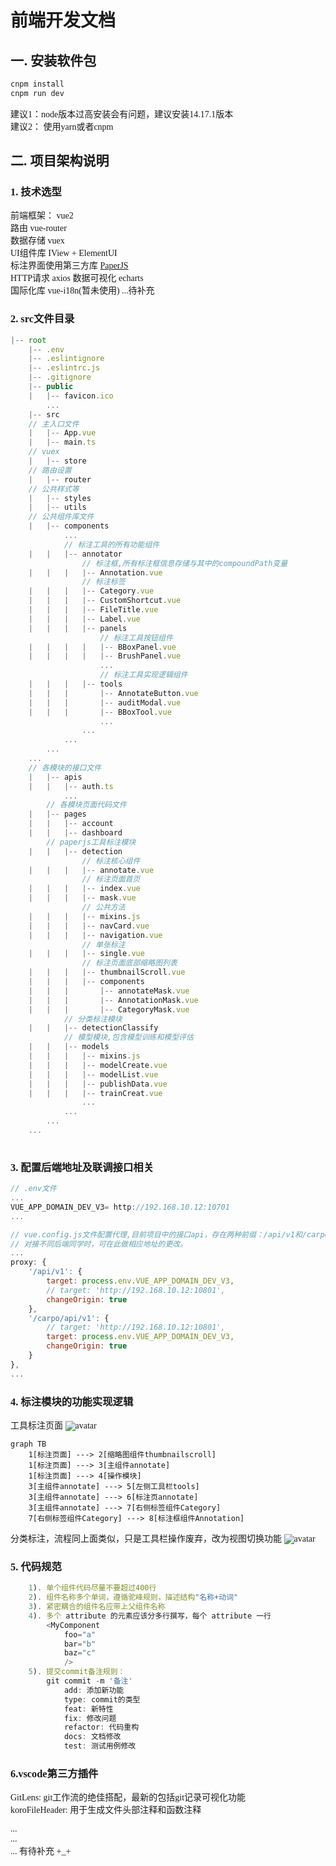 
# 前端开发文档
## 一. 安装软件包

``` javascript
cnpm install
cnpm run dev
```
<font face="微软雅黑">建议1：node版本过高安装会有问题，建议安装14.17.1版本<font>  
<font face="微软雅黑">建议2： 使用yarn或者cnpm</font>

## 二. 项目架构说明
### 1. 技术选型
前端框架： vue2  
路由 vue-router  
数据存储 vuex  
UI组件库 IView + ElementUI  
标注界面使用第三方库 [PaperJS](http://paperjs.org/)  
HTTP请求 axios 
数据可视化 echarts  
国际化库 vue-i18n(暂未使用)
...待补充  

### 2. src文件目录
```javascript
|-- root
    |-- .env
    |-- .eslintignore
    |-- .eslintrc.js
    |-- .gitignore
    |-- public
    |   |-- favicon.ico
        ...
    |-- src
    // 主入口文件
    |   |-- App.vue
    |   |-- main.ts
    // vuex
    |   |-- store
    // 路由设置
    |   |-- router
    // 公共样式等
    |   |-- styles
    |   |-- utils
    // 公共组件库文件
    |   |-- components
            ...
            // 标注工具的所有功能组件
    |   |   |-- annotator
                // 标注框,所有标注框信息存储与其中的compoundPath变量
    |   |   |   |-- Annotation.vue
                // 标注标签
    |   |   |   |-- Category.vue
    |   |   |   |-- CustomShortcut.vue
    |   |   |   |-- FileTitle.vue
    |   |   |   |-- Label.vue
    |   |   |   |-- panels
                    // 标注工具按钮组件
    |   |   |   |   |-- BBoxPanel.vue
    |   |   |   |   |-- BrushPanel.vue
                    ...
                    // 标注工具实现逻辑组件
    |   |   |   |-- tools
    |   |   |       |-- AnnotateButton.vue
    |   |   |       |-- auditModal.vue
    |   |   |       |-- BBoxTool.vue
                    ...
                ...
            ...
        ...
    ...
    // 各模块的接口文件
    |   |-- apis
    |   |   |-- auth.ts
            ...  
        // 各模块页面代码文件 
    |   |-- pages
    |   |   |-- account
    |   |   |-- dashboard
        // paperjs工具标注模块
    |   |   |-- detection
                // 标注核心组件
    |   |   |   |-- annotate.vue
                // 标注页面首页
    |   |   |   |-- index.vue
    |   |   |   |-- mask.vue
                // 公共方法
    |   |   |   |-- mixins.js
    |   |   |   |-- navCard.vue
    |   |   |   |-- navigation.vue
                // 单张标注
    |   |   |   |-- single.vue
                // 标注页面底部缩略图列表
    |   |   |   |-- thumbnailScroll.vue
    |   |   |   |-- components
    |   |   |       |-- annotateMask.vue
    |   |   |       |-- AnnotationMask.vue
    |   |   |       |-- CategoryMask.vue    
            // 分类标注模块
    |   |   |-- detectionClassify
            // 模型模块,包含模型训练和模型评估 
    |   |   |-- models
    |   |   |   |-- mixins.js
    |   |   |   |-- modelCreate.vue
    |   |   |   |-- modelList.vue
    |   |   |   |-- publishData.vue
    |   |   |   |-- trainCreat.vue
                ...    
            ...
        ...
    ...
  
```

### 3. 配置后端地址及联调接口相关
```javascript
// .env文件
...
VUE_APP_DOMAIN_DEV_V3= http://192.168.10.12:10701
...

```
```javascript
// vue.config.js文件配置代理,目前项目中的接口api，存在两种前缀：/api/v1和/carpo/api/v1
// 对接不同后端同学时，可在此做相应地址的更改。
...
proxy: {
    '/api/v1': {
        target: process.env.VUE_APP_DOMAIN_DEV_V3,
        // target: 'http://192.168.10.12:10801',
        changeOrigin: true
    },
    '/carpo/api/v1': {
        // target: 'http://192.168.10.12:10801',
        target: process.env.VUE_APP_DOMAIN_DEV_V3,
        changeOrigin: true
    }            
},
...
```

### 4. 标注模块的功能实现逻辑
工具标注页面
![avatar](/images/test.png)
```mermaid  
graph TB
    1[标注页面] ---> 2[缩略图组件thumbnailscroll]
    1[标注页面] ---> 3[主组件annotate]
    1[标注页面] ---> 4[操作模块]
    3[主组件annotate] ---> 5[左侧工具栏tools]
    3[主组件annotate] ---> 6[标注页annotate]
    3[主组件annotate] ---> 7[右侧标签组件Category]
    7[右侧标签组件Category] ---> 8[标注框组件Annotation]
```
分类标注，流程同上面类似，只是工具栏操作废弃，改为视图切换功能
![avatar](/images/test2.jpg)

### 5. 代码规范
```javascript
    1). 单个组件代码尽量不要超过400行
    2). 组件名称多个单词，遵循驼峰规则，描述结构"名称+动词"
    3). 紧密耦合的组件名应带上父组件名称
    4). 多个 attribute 的元素应该分多行撰写，每个 attribute 一行
        <MyComponent
            foo="a"
            bar="b"
            baz="c"
            />
    5). 提交commit备注规则：
        git commit -m '备注'
            add: 添加新功能
            type: commit的类型
            feat: 新特性
            fix: 修改问题
            refactor: 代码重构
            docs: 文档修改
            test: 测试用例修改

```
### 6.vscode第三方插件
GitLens: git工作流的绝佳搭配，最新的包括git记录可视化功能  
koroFileHeader: 用于生成文件头部注释和函数注释

...  
...  
... 有待补充 +_+
